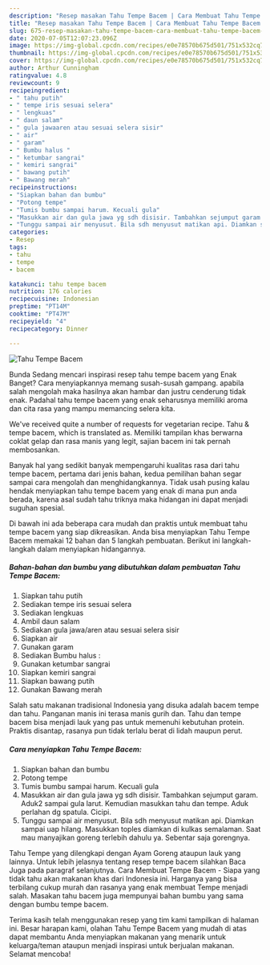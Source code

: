 ```yaml
---
description: "Resep masakan Tahu Tempe Bacem | Cara Membuat Tahu Tempe Bacem Yang Sedap"
title: "Resep masakan Tahu Tempe Bacem | Cara Membuat Tahu Tempe Bacem Yang Sedap"
slug: 675-resep-masakan-tahu-tempe-bacem-cara-membuat-tahu-tempe-bacem-yang-sedap
date: 2020-07-05T12:07:23.096Z
image: https://img-global.cpcdn.com/recipes/e0e78570b675d501/751x532cq70/tahu-tempe-bacem-foto-resep-utama.jpg
thumbnail: https://img-global.cpcdn.com/recipes/e0e78570b675d501/751x532cq70/tahu-tempe-bacem-foto-resep-utama.jpg
cover: https://img-global.cpcdn.com/recipes/e0e78570b675d501/751x532cq70/tahu-tempe-bacem-foto-resep-utama.jpg
author: Arthur Cunningham
ratingvalue: 4.8
reviewcount: 9
recipeingredient:
- " tahu putih"
- " tempe iris sesuai selera"
- " lengkuas"
- " daun salam"
- " gula jawaaren atau sesuai selera sisir"
- " air"
- " garam"
- " Bumbu halus "
- " ketumbar sangrai"
- " kemiri sangrai"
- " bawang putih"
- " Bawang merah"
recipeinstructions:
- "Siapkan bahan dan bumbu"
- "Potong tempe"
- "Tumis bumbu sampai harum. Kecuali gula"
- "Masukkan air dan gula jawa yg sdh disisir. Tambahkan sejumput garam. Aduk2 sampai gula larut. Kemudian masukkan tahu dan tempe. Aduk perlahan dg spatula. Cicipi."
- "Tunggu sampai air menyusut. Bila sdh menyusut matikan api. Diamkan sampai uap hilang. Masukkan toples diamkan di kulkas semalaman. Saat mau manyajikan goreng terlebih dahulu ya. Sebentar saja gorengnya."
categories:
- Resep
tags:
- tahu
- tempe
- bacem

katakunci: tahu tempe bacem 
nutrition: 176 calories
recipecuisine: Indonesian
preptime: "PT14M"
cooktime: "PT47M"
recipeyield: "4"
recipecategory: Dinner

---
```



![Tahu Tempe Bacem](https://img-global.cpcdn.com/recipes/e0e78570b675d501/751x532cq70/tahu-tempe-bacem-foto-resep-utama.jpg)

Bunda Sedang mencari inspirasi resep tahu tempe bacem yang Enak Banget? Cara menyiapkannya memang susah-susah gampang. apabila salah mengolah maka hasilnya akan hambar dan justru cenderung tidak enak. Padahal tahu tempe bacem yang enak seharusnya memiliki aroma dan cita rasa yang mampu memancing selera kita.

We&#39;ve received quite a number of requests for vegetarian recipe. Tahu &amp; tempe bacem, which is translated as. Memiliki tampilan khas berwarna coklat gelap dan rasa manis yang legit, sajian bacem ini tak pernah membosankan.

Banyak hal yang sedikit banyak mempengaruhi kualitas rasa dari tahu tempe bacem, pertama dari jenis bahan, kedua pemilihan bahan segar sampai cara mengolah dan menghidangkannya. Tidak usah pusing kalau hendak menyiapkan tahu tempe bacem yang enak di mana pun anda berada, karena asal sudah tahu triknya maka hidangan ini dapat menjadi suguhan spesial.


Di bawah ini ada beberapa cara mudah dan praktis untuk membuat tahu tempe bacem yang siap dikreasikan. Anda bisa menyiapkan Tahu Tempe Bacem memakai 12 bahan dan 5 langkah pembuatan. Berikut ini langkah-langkah dalam menyiapkan hidangannya.

<!--inarticleads1-->

##### Bahan-bahan dan bumbu yang dibutuhkan dalam pembuatan Tahu Tempe Bacem:

1. Siapkan  tahu putih
1. Sediakan  tempe iris sesuai selera
1. Sediakan  lengkuas
1. Ambil  daun salam
1. Sediakan  gula jawa/aren atau sesuai selera sisir
1. Siapkan  air
1. Gunakan  garam
1. Sediakan  Bumbu halus :
1. Gunakan  ketumbar sangrai
1. Siapkan  kemiri sangrai
1. Siapkan  bawang putih
1. Gunakan  Bawang merah


Salah satu makanan tradisional Indonesia yang disuka adalah bacem tempe dan tahu. Panganan manis ini terasa manis gurih dan. Tahu dan tempe bacem bisa menjadi lauk yang pas untuk memenuhi kebutuhan protein. Praktis disantap, rasanya pun tidak terlalu berat di lidah maupun perut. 

<!--inarticleads2-->

##### Cara menyiapkan Tahu Tempe Bacem:

1. Siapkan bahan dan bumbu
1. Potong tempe
1. Tumis bumbu sampai harum. Kecuali gula
1. Masukkan air dan gula jawa yg sdh disisir. Tambahkan sejumput garam. Aduk2 sampai gula larut. Kemudian masukkan tahu dan tempe. Aduk perlahan dg spatula. Cicipi.
1. Tunggu sampai air menyusut. Bila sdh menyusut matikan api. Diamkan sampai uap hilang. Masukkan toples diamkan di kulkas semalaman. Saat mau manyajikan goreng terlebih dahulu ya. Sebentar saja gorengnya.


Tahu Tempe yang dilengkapi dengan Ayam Goreng ataupun lauk yang lainnya. Untuk lebih jelasnya tentang resep tempe bacem silahkan Baca Juga pada paragraf selanjutnya. Cara Membuat Tempe Bacem - Siapa yang tidak tahu akan makanan khas dari Indonesia ini. Harganya yang bisa terbilang cukup murah dan rasanya yang enak membuat Tempe menjadi salah. Masakan tahu bacem juga mempunyai bahan bumbu yang sama dengan bumbu tempe bacem. 

Terima kasih telah menggunakan resep yang tim kami tampilkan di halaman ini. Besar harapan kami, olahan Tahu Tempe Bacem yang mudah di atas dapat membantu Anda menyiapkan makanan yang menarik untuk keluarga/teman ataupun menjadi inspirasi untuk berjualan makanan. Selamat mencoba!
